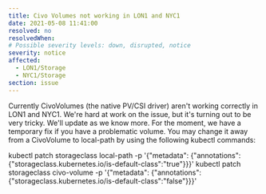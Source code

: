 ```yaml
---
title: Civo Volumes not working in LON1 and NYC1
date: 2021-05-08 11:41:00
resolved: no
resolvedWhen:
# Possible severity levels: down, disrupted, notice
severity: notice
affected:
  - LON1/Storage
  - NYC1/Storage
section: issue
---
```


Currently CivoVolumes (the native PV/CSI driver) aren't working correctly in LON1 and NYC1. We're hard at work on the issue, but it's turning out to be very tricky. We'll update as we know more. For the moment, we have a temporary fix if you have a problematic volume. You may change it away from a CivoVolume to local-path by using the following kubectl commands:

kubectl patch storageclass local-path -p '{"metadata": {"annotations":{"storageclass.kubernetes.io/is-default-class":"true"}}}'
kubectl patch storageclass civo-volume -p '{"metadata": {"annotations":{"storageclass.kubernetes.io/is-default-class":"false"}}}'

